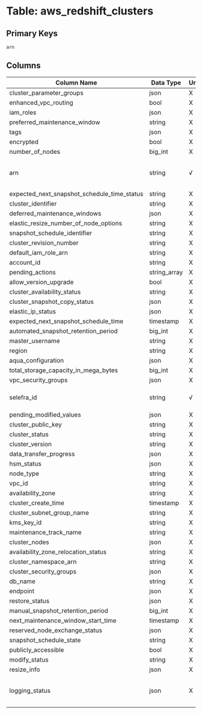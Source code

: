 # Table: aws_redshift_clusters

## Primary Keys 

```
arn
```


## Columns 

|  Column Name   |  Data Type  | Uniq | Nullable | Description | 
|  ----  | ----  | ----  | ----  | ---- | 
| cluster_parameter_groups | json | X | √ |  | 
| enhanced_vpc_routing | bool | X | √ |  | 
| iam_roles | json | X | √ |  | 
| preferred_maintenance_window | string | X | √ |  | 
| tags | json | X | √ |  | 
| encrypted | bool | X | √ |  | 
| number_of_nodes | big_int | X | √ |  | 
| arn | string | √ | √ | `The Amazon Resource Name (ARN) for the resource.` | 
| expected_next_snapshot_schedule_time_status | string | X | √ |  | 
| cluster_identifier | string | X | √ |  | 
| deferred_maintenance_windows | json | X | √ |  | 
| elastic_resize_number_of_node_options | string | X | √ |  | 
| snapshot_schedule_identifier | string | X | √ |  | 
| cluster_revision_number | string | X | √ |  | 
| default_iam_role_arn | string | X | √ |  | 
| account_id | string | X | √ |  | 
| pending_actions | string_array | X | √ |  | 
| allow_version_upgrade | bool | X | √ |  | 
| cluster_availability_status | string | X | √ |  | 
| cluster_snapshot_copy_status | json | X | √ |  | 
| elastic_ip_status | json | X | √ |  | 
| expected_next_snapshot_schedule_time | timestamp | X | √ |  | 
| automated_snapshot_retention_period | big_int | X | √ |  | 
| master_username | string | X | √ |  | 
| region | string | X | √ |  | 
| aqua_configuration | json | X | √ |  | 
| total_storage_capacity_in_mega_bytes | big_int | X | √ |  | 
| vpc_security_groups | json | X | √ |  | 
| selefra_id | string | √ | √ | primary keys value md5 | 
| pending_modified_values | json | X | √ |  | 
| cluster_public_key | string | X | √ |  | 
| cluster_status | string | X | √ |  | 
| cluster_version | string | X | √ |  | 
| data_transfer_progress | json | X | √ |  | 
| hsm_status | json | X | √ |  | 
| node_type | string | X | √ |  | 
| vpc_id | string | X | √ |  | 
| availability_zone | string | X | √ |  | 
| cluster_create_time | timestamp | X | √ |  | 
| cluster_subnet_group_name | string | X | √ |  | 
| kms_key_id | string | X | √ |  | 
| maintenance_track_name | string | X | √ |  | 
| cluster_nodes | json | X | √ |  | 
| availability_zone_relocation_status | string | X | √ |  | 
| cluster_namespace_arn | string | X | √ |  | 
| cluster_security_groups | json | X | √ |  | 
| db_name | string | X | √ |  | 
| endpoint | json | X | √ |  | 
| restore_status | json | X | √ |  | 
| manual_snapshot_retention_period | big_int | X | √ |  | 
| next_maintenance_window_start_time | timestamp | X | √ |  | 
| reserved_node_exchange_status | json | X | √ |  | 
| snapshot_schedule_state | string | X | √ |  | 
| publicly_accessible | bool | X | √ |  | 
| modify_status | string | X | √ |  | 
| resize_info | json | X | √ |  | 
| logging_status | json | X | √ | `Describes the status of logging for a cluster.` | 


